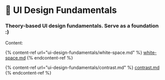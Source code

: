 # 🤔 UI Design Fundamentals

### Theory-based UI design fundamentals. Serve as a foundation :)

Content:

{% content-ref url="ui-design-fundamentals/white-space.md" %}
[white-space.md](ui-design-fundamentals/white-space.md)
{% endcontent-ref %}

{% content-ref url="ui-design-fundamentals/contrast.md" %}
[contrast.md](ui-design-fundamentals/contrast.md)
{% endcontent-ref %}
